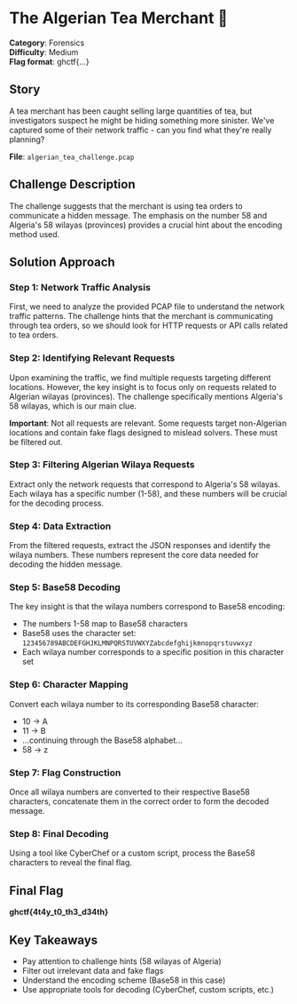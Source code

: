 # The Algerian Tea Merchant 🍃

**Category**: Forensics  
**Difficulty**: Medium  
**Flag format**: ghctf{...}

## Story
A tea merchant has been caught selling large quantities of tea, but investigators suspect he might be hiding something more sinister. We've captured some of their network traffic - can you find what they're really planning?

**File**: `algerian_tea_challenge.pcap`

## Challenge Description
The challenge suggests that the merchant is using tea orders to communicate a hidden message. The emphasis on the number 58 and Algeria's 58 wilayas (provinces) provides a crucial hint about the encoding method used.

## Solution Approach

### Step 1: Network Traffic Analysis
First, we need to analyze the provided PCAP file to understand the network traffic patterns. The challenge hints that the merchant is communicating through tea orders, so we should look for HTTP requests or API calls related to tea orders.

### Step 2: Identifying Relevant Requests
Upon examining the traffic, we find multiple requests targeting different locations. However, the key insight is to focus only on requests related to Algerian wilayas (provinces). The challenge specifically mentions Algeria's 58 wilayas, which is our main clue.

**Important**: Not all requests are relevant. Some requests target non-Algerian locations and contain fake flags designed to mislead solvers. These must be filtered out.

### Step 3: Filtering Algerian Wilaya Requests
Extract only the network requests that correspond to Algeria's 58 wilayas. Each wilaya has a specific number (1-58), and these numbers will be crucial for the decoding process.

### Step 4: Data Extraction
From the filtered requests, extract the JSON responses and identify the wilaya numbers. These numbers represent the core data needed for decoding the hidden message.

### Step 5: Base58 Decoding
The key insight is that the wilaya numbers correspond to Base58 encoding:
- The numbers 1-58 map to Base58 characters
- Base58 uses the character set: `123456789ABCDEFGHJKLMNPQRSTUVWXYZabcdefghijkmnopqrstuvwxyz`
- Each wilaya number corresponds to a specific position in this character set

### Step 6: Character Mapping
Convert each wilaya number to its corresponding Base58 character:
- 10 → A
- 11 → B
- ...continuing through the Base58 alphabet...
- 58 → z

### Step 7: Flag Construction
Once all wilaya numbers are converted to their respective Base58 characters, concatenate them in the correct order to form the decoded message.

### Step 8: Final Decoding
Using a tool like CyberChef or a custom script, process the Base58 characters to reveal the final flag.

## Final Flag
**ghctf{4t4y_t0_th3_d34th}**

## Key Takeaways
- Pay attention to challenge hints (58 wilayas of Algeria)
- Filter out irrelevant data and fake flags
- Understand the encoding scheme (Base58 in this case)
- Use appropriate tools for decoding (CyberChef, custom scripts, etc.)

